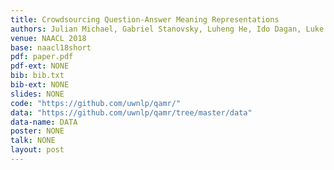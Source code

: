 ```yaml
---
title: Crowdsourcing Question-Answer Meaning Representations
authors: Julian Michael, Gabriel Stanovsky, Luheng He, Ido Dagan, Luke Zettlemoyer
venue: NAACL 2018
base: naacl18short
pdf: paper.pdf
pdf-ext: NONE
bib: bib.txt
bib-ext: NONE
slides: NONE
code: "https://github.com/uwnlp/qamr/"
data: "https://github.com/uwnlp/qamr/tree/master/data"
data-name: DATA
poster: NONE
talk: NONE
layout: post
---
```

